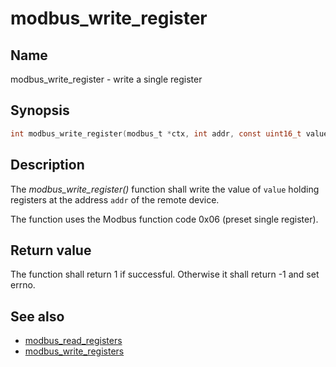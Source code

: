 # modbus_write_register

## Name

modbus_write_register - write a single register

## Synopsis

```c
int modbus_write_register(modbus_t *ctx, int addr, const uint16_t value);
```

## Description

The *modbus_write_register()* function shall write the value of `value`
holding registers at the address `addr` of the remote device.

The function uses the Modbus function code 0x06 (preset single register).

## Return value

The function shall return 1 if successful. Otherwise it shall return -1 and set
errno.

## See also

- [modbus_read_registers](modbus_read_registers)
- [modbus_write_registers](modbus_write_registers)

